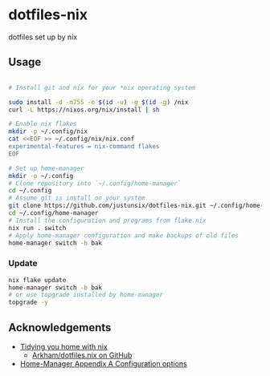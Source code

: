 # dotfiles-nix

dotfiles set up by nix

## Usage

```sh

# Install git and nix for your *nix operating system

sudo install -d -m755 -o $(id -u) -g $(id -g) /nix
curl -L https://nixos.org/nix/install | sh

# Enable nix flakes
mkdir -p ~/.config/nix
cat <<EOF >> ~/.config/nix/nix.conf
experimental-features = nix-command flakes
EOF

# Set up home-manager
mkdir -p ~/.config
# Clone repository into `~/.config/home-manager`
cd ~/.config
# Assume git is install on your system
git clone https://github.com/justunsix/dotfiles-nix.git ~/.config/home-manager
cd ~/.config/home-manager
# Install the configuration and programs from flake.nix
nix run . switch
# Apply home-manager configuration and make backups of old files
home-manager switch -b bak
```

### Update

```sh
nix flake update
home-manager switch -b bak
# or use topgrade installed by home-manager
topgrade -y
```

## Acknowledgements

- [Tidying you home with nix](https://juliu.is/tidying-your-home-with-nix/)
  - [Arkham/dotfiles.nix on GitHub](https://github.com/Arkham/dotfiles.nix)
- [Home-Manager Appendix A Configuration options](https://nix-community.github.io/home-manager/options.html)
